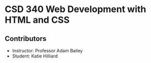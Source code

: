 # CSD 340 Web Development with HTML and CSS

## Contributors
- Instructor: Professor Adam Bailey
- Student: Katie Hilliard

